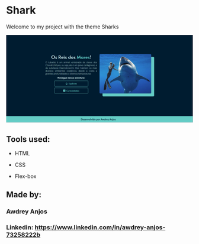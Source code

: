 # Shark
Welcome to my project with the theme Sharks

![image](https://raw.githubusercontent.com/AwdreyAnjos/shark/main/ex02/assets/HomePage.png)

## Tools used:

* HTML

* CSS

* Flex-box

## Made by:

### Awdrey Anjos

### Linkedin:  https://www.linkedin.com/in/awdrey-anjos-73258222b
